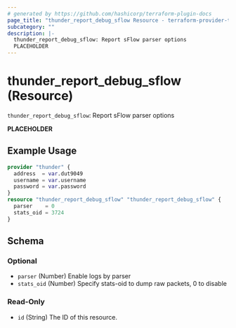 ```yaml
---
# generated by https://github.com/hashicorp/terraform-plugin-docs
page_title: "thunder_report_debug_sflow Resource - terraform-provider-thunder"
subcategory: ""
description: |-
  thunder_report_debug_sflow: Report sFlow parser options
  PLACEHOLDER
---
```


# thunder_report_debug_sflow (Resource)

`thunder_report_debug_sflow`: Report sFlow parser options

__PLACEHOLDER__

## Example Usage

```terraform
provider "thunder" {
  address  = var.dut9049
  username = var.username
  password = var.password
}
resource "thunder_report_debug_sflow" "thunder_report_debug_sflow" {
  parser    = 0
  stats_oid = 3724
}
```

<!-- schema generated by tfplugindocs -->
## Schema

### Optional

- `parser` (Number) Enable logs by parser
- `stats_oid` (Number) Specify stats-oid to dump raw packets, 0 to disable

### Read-Only

- `id` (String) The ID of this resource.


